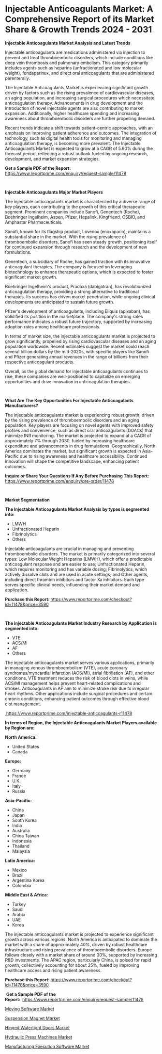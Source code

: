 <p><h1>Injectable Anticoagulants Market: A Comprehensive Report of its Market Share & Growth Trends 2024 - 2031</h1></p><p><strong>Injectable Anticoagulants Market Analysis and Latest Trends</strong></p>
<p><p>Injectable anticoagulants are medications administered via injection to prevent and treat thromboembolic disorders, which include conditions like deep vein thrombosis and pulmonary embolism. This category primarily includes agents such as heparins (unfractionated and low molecular weight), fondaparinux, and direct oral anticoagulants that are administered parenterally.</p><p>The Injectable Anticoagulants Market is experiencing significant growth driven by factors such as the rising prevalence of cardiovascular diseases, an aging population, and increasing surgical procedures which necessitate anticoagulation therapy. Advancements in drug development and the introduction of novel injectable agents are also contributing to market expansion. Additionally, higher healthcare spending and increasing awareness about thromboembolic disorders are further propelling demand.</p><p>Recent trends indicate a shift towards patient-centric approaches, with an emphasis on improving patient adherence and outcomes. The integration of technology, such as digital health tools for monitoring and managing anticoagulation therapy, is becoming more prevalent. The Injectable Anticoagulants Market is expected to grow at a CAGR of 5.60% during the forecast period, reflecting a robust outlook fueled by ongoing research, development, and market expansion strategies.</p></p>
<p><strong>Get a Sample PDF of the Report:&nbsp;</strong> <a href="https://www.reportprime.com/enquiry/request-sample/11478?utm_campaign=1834&utm_medium=2&utm_source=Github&utm_content=ia&utm_term=02122024&utm_id=injectable-anticoagulants">https://www.reportprime.com/enquiry/request-sample/11478</a></p>
<p>&nbsp;</p>
<p><strong>Injectable Anticoagulants Major Market Players</strong></p>
<p><p>The injectable anticoagulants market is characterized by a diverse range of key players, each contributing to the growth of this critical therapeutic segment. Prominent companies include Sanofi, Genentech (Roche), Boehringer Ingelheim, Aspen, Pfizer, Hepalink, Kingfriend, CSBIO, and Amphastar Pharmaceuticals.</p><p>Sanofi, known for its flagship product, Lovenox (enoxaparin), maintains a substantial share in the market. With the rising prevalence of thromboembolic disorders, Sanofi has seen steady growth, positioning itself for continued expansion through research and the development of new formulations.</p><p>Genentech, a subsidiary of Roche, has gained traction with its innovative anticoagulant therapies. The company is focused on leveraging biotechnology to enhance therapeutic options, which is expected to foster significant market growth.</p><p>Boehringer Ingelheim's product, Pradaxa (dabigatran), has revolutionized anticoagulation therapy, providing a strong alternative to traditional therapies. Its success has driven market penetration, while ongoing clinical developments are anticipated to sustain future growth.</p><p>Pfizer's development of anticoagulants, including Eliquis (apixaban), has solidified its position in the marketplace. The company's strong sales performance indicates a robust future trajectory, supported by increasing adoption rates among healthcare professionals.</p><p>In terms of market size, the injectable anticoagulants market is projected to grow significantly, propelled by rising cardiovascular diseases and an aging population worldwide. Recent estimates suggest the market could reach several billion dollars by the mid-2020s, with specific players like Sanofi and Pfizer generating annual revenues in the range of billions from their respective anticoagulant products.</p><p>Overall, as the global demand for injectable anticoagulants continues to rise, these companies are well-positioned to capitalize on emerging opportunities and drive innovation in anticoagulation therapies.</p></p>
<p>&nbsp;</p>
<p><strong>What Are The Key Opportunities For Injectable Anticoagulants Manufacturers?</strong></p>
<p><p>The injectable anticoagulants market is experiencing robust growth, driven by the rising prevalence of thromboembolic disorders and an aging population. Key players are focusing on novel agents with improved safety profiles and convenience, such as direct oral anticoagulants (DOACs) that minimize INR monitoring. The market is projected to expand at a CAGR of approximately 7% through 2030, fueled by increasing healthcare expenditure and advancements in drug formulations. Geographically, North America dominates the market, but significant growth is expected in Asia-Pacific due to rising awareness and healthcare accessibility. Continued innovation will shape the competitive landscape, enhancing patient outcomes.</p></p>
<p><strong>Inquire or Share Your Questions If Any Before Purchasing This Report:</strong> <a href="https://www.reportprime.com/enquiry/pre-order/11478?utm_campaign=1834&utm_medium=2&utm_source=Github&utm_content=ia&utm_term=02122024&utm_id=injectable-anticoagulants">https://www.reportprime.com/enquiry/pre-order/11478</a></p>
<p>&nbsp;</p>
<p><strong>Market Segmentation</strong></p>
<p><strong>The Injectable Anticoagulants Market Analysis by types is segmented into:</strong></p>
<p><ul><li>LMWH</li><li>Unfractionated Heparin</li><li>Fibrinolytics</li><li>Others</li></ul></p>
<p><p>Injectable anticoagulants are crucial in managing and preventing thromboembolic disorders. The market is primarily categorized into several types: Low Molecular Weight Heparins (LMWH), which offer a predictable anticoagulant response and are easier to use; Unfractionated Heparin, which requires monitoring and has variable dosing; Fibrinolytics, which actively dissolve clots and are used in acute settings; and Other agents, including direct thrombin inhibitors and factor Xa inhibitors. Each type serves specific clinical needs, influencing their market demand and application.</p></p>
<p><strong>Purchase this Report:&nbsp;</strong><a href="https://www.reportprime.com/checkout?id=11478&price=3590&utm_campaign=1834&utm_medium=2&utm_source=Github&utm_content=ia&utm_term=02122024&utm_id=injectable-anticoagulants">https://www.reportprime.com/checkout?id=11478&price=3590</a></p>
<p>&nbsp;</p>
<p><strong>The Injectable Anticoagulants Market Industry Research by Application is segmented into:</strong></p>
<p><ul><li>VTE</li><li>ACS/MI</li><li>AF</li><li>Others</li></ul></p>
<p><p>The injectable anticoagulants market serves various applications, primarily in managing venous thromboembolism (VTE), acute coronary syndromes/myocardial infarction (ACS/MI), atrial fibrillation (AF), and other conditions. VTE treatment reduces the risk of blood clots in veins, while ACS/MI management helps prevent heart-related complications and strokes. Anticoagulants in AF aim to minimize stroke risk due to irregular heart rhythms. Other applications include surgical procedures and certain chronic conditions, enhancing patient outcomes through effective blood clot management.</p></p>
<p><a href="https://www.reportprime.com/injectable-anticoagulants-r11478?utm_campaign=1834&utm_medium=2&utm_source=Github&utm_content=ia&utm_term=02122024&utm_id=injectable-anticoagulants">&nbsp;https://www.reportprime.com/injectable-anticoagulants-r11478</a></p>
<p><strong>In terms of Region, the Injectable Anticoagulants Market Players available by Region are:</strong></p>
<p>
    <p> <strong> North America: </strong>
        <ul>
            <li>United States</li>
            <li>Canada</li>
        </ul>
        </p> 
    <p> <strong> Europe: </strong>
        <ul>
            <li>Germany</li>
            <li>France</li>
            <li>U.K.</li>
            <li>Italy</li>
            <li>Russia</li>
        </ul>
        </p> 
    <p> <strong> Asia-Pacific: </strong>
        <ul>
            <li>China</li>
            <li>Japan</li>
            <li>South Korea</li>
            <li>India</li>
            <li>Australia</li>
            <li>China Taiwan</li>
            <li>Indonesia</li>
            <li>Thailand</li>
            <li>Malaysia</li>
        </ul>
        </p> 
    <p> <strong> Latin America: </strong>
        <ul>
            <li>Mexico</li>
            <li>Brazil</li>
            <li>Argentina Korea</li>
            <li>Colombia</li>
        </ul>
        </p> 
    <p> <strong> Middle East & Africa: </strong>
        <ul>
            <li>Turkey</li>
            <li>Saudi</li>
            <li>Arabia</li>
            <li>UAE</li>
            <li>Korea</li>
        </ul>
    </p>
    </p>
<p><p>The injectable anticoagulants market is projected to experience significant growth across various regions. North America is anticipated to dominate the market with a share of approximately 40%, driven by robust healthcare infrastructure and rising prevalence of thromboembolic disorders. Europe follows closely with a market share of around 30%, supported by increasing R&D investments. The APAC region, particularly China, is poised for rapid growth, collectively accounting for about 25%, fueled by improving healthcare access and rising patient awareness.</p></p>
<p><strong>Purchase this Report: </strong><a href="https://www.reportprime.com/checkout?id=11478&price=3590&utm_campaign=1834&utm_medium=2&utm_source=Github&utm_content=ia&utm_term=02122024&utm_id=injectable-anticoagulants">https://www.reportprime.com/checkout?id=11478&price=3590</a></p>
<p>&nbsp;<strong>Get a Sample PDF of the Report:&nbsp;&nbsp;</strong><a href="https://www.reportprime.com/enquiry/request-sample/11478?utm_campaign=1834&utm_medium=2&utm_source=Github&utm_content=ia&utm_term=02122024&utm_id=injectable-anticoagulants">https://www.reportprime.com/enquiry/request-sample/11478</a></p>
<p><strong></strong></p>
<p><p><a href="https://issuu.com/reportprime-2/docs/moving-software-market-size-2030.pptx?utm_campaign=1834&utm_medium=2&utm_source=Github&utm_content=ia&utm_term=02122024&utm_id=injectable-anticoagulants">Moving Software Market</a></p><p><a href="https://www.linkedin.com/pulse/market-demand-revenue-growth-suspension-magnet-146-cagr-uutzf?utm_campaign=1834&utm_medium=2&utm_source=Github&utm_content=ia&utm_term=02122024&utm_id=injectable-anticoagulants">Suspension Magnet Market</a></p><p><a href="https://www.linkedin.com/pulse/comprehensive-analysis-hinged-watertight-doors-market-segments-2iulf?utm_campaign=1834&utm_medium=2&utm_source=Github&utm_content=ia&utm_term=02122024&utm_id=injectable-anticoagulants">Hinged Watertight Doors Market</a></p><p><a href="https://www.linkedin.com/pulse/market-revenue-forecast-hydraulic-press-machines-industry-icjmf?utm_campaign=1834&utm_medium=2&utm_source=Github&utm_content=ia&utm_term=02122024&utm_id=injectable-anticoagulants">Hydraulic Press Machines Market</a></p><p><a href="https://issuu.com/reportprime-2/docs/manufacturing-execution-software-market-size-2030.?utm_campaign=1834&utm_medium=2&utm_source=Github&utm_content=ia&utm_term=02122024&utm_id=injectable-anticoagulants">Manufacturing Execution Software Market</a></p></p>